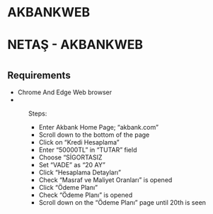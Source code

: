# AKBANKWEB
<h1>NETAŞ - AKBANKWEB<h1/>

<h2>Requirements</h2>
  <ul>
    <li>Chrome And Edge Web browser<li/>
  <ul/>

Steps:
* Enter Akbank Home Page; “akbank.com” 
* Scroll down to the bottom of the page
* Click on “Kredi Hesaplama”
* Enter “50000TL” in “TUTAR” field
* Choose “SİGORTASIZ
* Set “VADE” as “20 AY”
* Click “Hesaplama Detayları”
* Check “Masraf ve Maliyet Oranları” is opened
* Click “Ödeme Planı”
* Check “Ödeme Planı” is opened
* Scroll down on the “Ödeme Planı” page until 20th is seen
